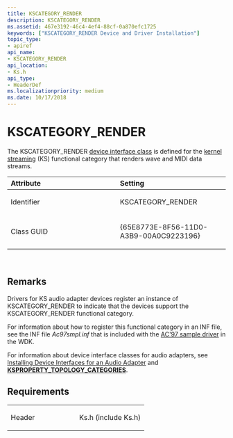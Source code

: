 ```yaml
---
title: KSCATEGORY_RENDER
description: KSCATEGORY_RENDER
ms.assetid: 467e3192-46c4-4ef4-88cf-0a870efc1725
keywords: ["KSCATEGORY_RENDER Device and Driver Installation"]
topic_type:
- apiref
api_name:
- KSCATEGORY_RENDER
api_location:
- Ks.h
api_type:
- HeaderDef
ms.localizationpriority: medium
ms.date: 10/17/2018
---
```


# KSCATEGORY_RENDER


The KSCATEGORY_RENDER [device interface class](https://msdn.microsoft.com/library/windows/hardware/ff541339) is defined for the [kernel streaming](https://msdn.microsoft.com/library/windows/hardware/ff568277) (KS) functional category that renders wave and MIDI data streams.

<table>
<colgroup>
<col width="50%" />
<col width="50%" />
</colgroup>
<thead>
<tr class="header">
<th align="left">Attribute</th>
<th align="left">Setting</th>
</tr>
</thead>
<tbody>
<tr class="odd">
<td align="left"><p>Identifier</p></td>
<td align="left"><p>KSCATEGORY_RENDER</p></td>
</tr>
<tr class="even">
<td align="left"><p>Class GUID</p></td>
<td align="left"><p>{65E8773E-8F56-11D0-A3B9-00A0C9223196}</p></td>
</tr>
</tbody>
</table>

 

Remarks
-------

Drivers for KS audio adapter devices register an instance of KSCATEGORY_RENDER to indicate that the devices support the KSCATEGORY_RENDER functional category.

For information about how to register this functional category in an INF file, see the INF file *Ac97smpl.inf* that is included with the [AC'97 sample driver](http://go.microsoft.com/fwlink/p/?linkid=256075) in the WDK.

For information about device interface classes for audio adapters, see [Installing Device Interfaces for an Audio Adapter](https://msdn.microsoft.com/library/windows/hardware/ff536813) and [**KSPROPERTY_TOPOLOGY_CATEGORIES**](https://msdn.microsoft.com/library/windows/hardware/ff565799).

Requirements
------------

<table>
<colgroup>
<col width="50%" />
<col width="50%" />
</colgroup>
<tbody>
<tr class="odd">
<td align="left"><p>Header</p></td>
<td align="left">Ks.h (include Ks.h)</td>
</tr>
</tbody>
</table>

 

 





